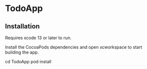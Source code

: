 # TodoApp
## Installation

Requires xcode 13 or later to run.

Install the CocoaPods dependencies and open xcworkspace to start building the app.

cd TodoApp
pod install
